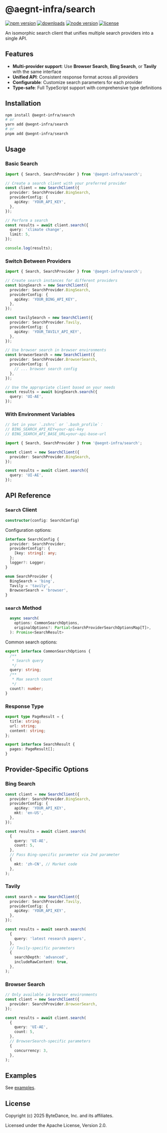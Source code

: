 # @aegnt-infra/search

<p>
  <a href="https://npmjs.com/package/@aegnt-infra/search?activeTab=readme"><img src="https://img.shields.io/npm/v/@aegnt-infra/search?style=flat-square&colorA=564341&colorB=EDED91" alt="npm version" /></a>
  <a href="https://npmcharts.com/compare/@aegnt-infra/search?minimal=true"><img src="https://img.shields.io/npm/dm/@aegnt-infra/search.svg?style=flat-square&colorA=564341&colorB=EDED91" alt="downloads" /></a>
  <a href="https://nodejs.org/en/about/previous-releases"><img src="https://img.shields.io/node/v/@aegnt-infra/search.svg?style=flat-square&colorA=564341&colorB=EDED91" alt="node version"></a>
  <a href="https://github.com/bytedance/open-aegnt/blob/main/LICENSE"><img src="https://img.shields.io/badge/License-Apache%202.0-blue.svg?style=flat-square&colorA=564341&colorB=EDED91" alt="license" /></a>
</p>

An isomorphic search client that unifies multiple search providers into a single API.

## Features

- **Multi-provider support**: Use **Browser Search**, **Bing Search**, or **Tavily** with the same interface
- **Unified API**: Consistent response format across all providers
- **Configurable**: Customize search parameters for each provider
- **Type-safe**: Full TypeScript support with comprehensive type definitions

## Installation

```bash
npm install @aegnt-infra/search
# or
yarn add @aegnt-infra/search
# or
pnpm add @aegnt-infra/search
```

## Usage

### Basic Search

```typescript
import { Search, SearchProvider } from '@aegnt-infra/search';

// Create a search client with your preferred provider
const client = new SearchClient({
  provider: SearchProvider.BingSearch,
  providerConfig: {
    apiKey: 'YOUR_API_KEY',
  },
});

// Perform a search
const results = await client.search({
  query: 'climate change',
  limit: 5,
});

console.log(results);
```

### Switch Between Providers

```typescript
import { Search, SearchProvider } from '@aegnt-infra/search';

// Create search instances for different providers
const bingSearch = new SearchClient({
  provider: SearchProvider.BingSearch,
  providerConfig: {
    apiKey: 'YOUR_BING_API_KEY',
  },
});

const tavilySearch = new SearchClient({
  provider: SearchProvider.Tavily,
  providerConfig: {
    apiKey: 'YOUR_TAVILY_API_KEY',
  },
});

// Use browser search in browser environments
const browserSearch = new SearchClient({
  provider: SearchProvider.BrowserSearch,
  providerConfig: {
    // ... browser search config
  },
});

// Use the appropriate client based on your needs
const results = await bingSearch.search({
  query: 'UI-AE',
});
```

### With Environment Variables

```typescript
// Set in your `.zshrc` or `.bash_profile`：
// BING_SEARCH_API_KEY=your-api-key
// BING_SEARCH_API_BASE_URL=your-api-base-url

import { Search, SearchProvider } from '@aegnt-infra/search';

const client = new SearchClient({
  provider: SearchProvider.BingSearch,
});

const results = await client.search({
  query: 'UI-AE',
});
```

## API Reference

### `Search` Client

```typescript
constructor(config: SearchConfig)
```

Configuration options:

```typescript
interface SearchConfig {
  provider: SearchProvider;
  providerConfig?: {
    [key: string]: any;
  };
  logger?: Logger;
}

enum SearchProvider {
  BingSearch = 'bing',
  Tavily = 'tavily',
  BrowserSearch = 'browser',
}
```

### `search` Method

```typescript
  async search(
    options: CommonSearchOptions,
    originalOptions?: Partial<SearchProviderSearchOptionsMap[T]>,
  ): Promise<SearchResult>
```

Common search options:

```typescript
export interface CommonSearchOptions {
  /**
   * Search query
   */
  query: string;
  /**
   * Max search count
   */
  count?: number;
}
```

### Response Type

```typescript
export type PageResult = {
  title: string;
  url: string;
  content: string;
};

export interface SearchResult {
  pages: PageResult[];
}
```

## Provider-Specific Options

### Bing Search

```typescript
const client = new SearchClient({
  provider: SearchProvider.BingSearch,
  providerConfig: {
    apiKey: 'YOUR_API_KEY',
    mkt: 'en-US',
  },
});

const results = await client.search(
  {
    query: 'UI-AE',
    count: 5,
  },
  // Pass Bing-specific parameter via 2nd parameter
  {
    mkt: 'zh-CN', // Market code
  },
);
```

### Tavily

```typescript
const search = new SearchClient({
  provider: SearchProvider.Tavily,
  providerConfig: {
    apiKey: 'YOUR_API_KEY',
  },
});

const results = await search.search(
  {
    query: 'latest research papers',
  },
  // Tavily-specific parameters
  {
    searchDepth: 'advanced',
    includeRawContent: true,
  },
);
```

### Browser Search

```typescript
// Only available in browser environments
const client = new SearchClient({
  provider: SearchProvider.BrowserSearch,
});

const results = await client.search(
  {
    query: 'UI-AE',
    count: 5,
  },
  // BrowserSearch-specific parameters
  {
    concurrency: 3,
  },
);
```

## Examples

See [examples](./examples/).

## License

Copyright (c) 2025 ByteDance, Inc. and its affiliates.

Licensed under the Apache License, Version 2.0.
